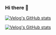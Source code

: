 ### Hi there 👋

<!--
**junqwoopark/junqwoopark** is a ✨ _special_ ✨ repository because its `README.md` (this file) appears on your GitHub profile.

Here are some ideas to get you started:

- 🔭 I’m currently working on ...
- 🌱 I’m currently learning ...
- 👯 I’m looking to collaborate on ...
- 🤔 I’m looking for help with ...
- 💬 Ask me about ...
- 📫 How to reach me: ...
- 😄 Pronouns: ...
- ⚡ Fun fact: ...
-->
[![Velog's GitHub stats](https://velog-readme-stats.vercel.app/api/badge?name=Velog)](https://velog.io/@junqwoopark)

[![Velog's GitHub stats](https://velog-readme-stats.vercel.app/api?name=junqwoopark)](https://velog-readme-stats.vercel.app/api/redirect?name=junqwoopark)

